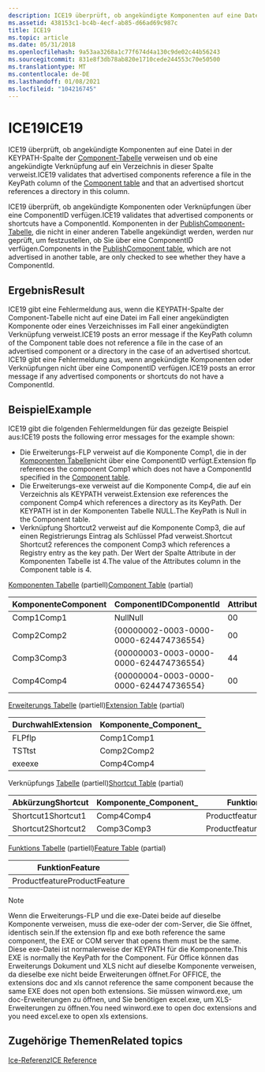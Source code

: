 ```yaml
---
description: ICE19 überprüft, ob angekündigte Komponenten auf eine Datei in der KEYPATH-Spalte der Component-Tabelle verweisen und ob eine angekündigte Verknüpfung auf ein Verzeichnis in dieser Spalte verweist.
ms.assetid: 438153c1-bc4b-4ecf-ab85-d66ad69c987c
title: ICE19
ms.topic: article
ms.date: 05/31/2018
ms.openlocfilehash: 9a53aa3268a1c77f674d4a130c9de02c44b56243
ms.sourcegitcommit: 831e8f3db78ab820e1710cede244553c70e50500
ms.translationtype: MT
ms.contentlocale: de-DE
ms.lasthandoff: 01/08/2021
ms.locfileid: "104216745"
---
```

# <a name="ice19"></a><span data-ttu-id="a6adb-103">ICE19</span><span class="sxs-lookup"><span data-stu-id="a6adb-103">ICE19</span></span>

<span data-ttu-id="a6adb-104">ICE19 überprüft, ob angekündigte Komponenten auf eine Datei in der KEYPATH-Spalte der [Component-Tabelle](component-table.md) verweisen und ob eine angekündigte Verknüpfung auf ein Verzeichnis in dieser Spalte verweist.</span><span class="sxs-lookup"><span data-stu-id="a6adb-104">ICE19 validates that advertised components reference a file in the KeyPath column of the [Component table](component-table.md) and that an advertised shortcut references a directory in this column.</span></span>

<span data-ttu-id="a6adb-105">ICE19 überprüft, ob angekündigte Komponenten oder Verknüpfungen über eine ComponentID verfügen.</span><span class="sxs-lookup"><span data-stu-id="a6adb-105">ICE19 validates that advertised components or shortcuts have a ComponentId.</span></span> <span data-ttu-id="a6adb-106">Komponenten in der [PublishComponent-Tabelle](publishcomponent-table.md), die nicht in einer anderen Tabelle angekündigt werden, werden nur geprüft, um festzustellen, ob Sie über eine ComponentID verfügen.</span><span class="sxs-lookup"><span data-stu-id="a6adb-106">Components in the [PublishComponent table](publishcomponent-table.md), which are not advertised in another table, are only checked to see whether they have a ComponentId.</span></span>

## <a name="result"></a><span data-ttu-id="a6adb-107">Ergebnis</span><span class="sxs-lookup"><span data-stu-id="a6adb-107">Result</span></span>

<span data-ttu-id="a6adb-108">ICE19 gibt eine Fehlermeldung aus, wenn die KEYPATH-Spalte der Component-Tabelle nicht auf eine Datei im Fall einer angekündigten Komponente oder eines Verzeichnisses im Fall einer angekündigten Verknüpfung verweist.</span><span class="sxs-lookup"><span data-stu-id="a6adb-108">ICE19 posts an error message if the KeyPath column of the Component table does not reference a file in the case of an advertised component or a directory in the case of an advertised shortcut.</span></span> <span data-ttu-id="a6adb-109">ICE19 gibt eine Fehlermeldung aus, wenn angekündigte Komponenten oder Verknüpfungen nicht über eine ComponentID verfügen.</span><span class="sxs-lookup"><span data-stu-id="a6adb-109">ICE19 posts an error message if any advertised components or shortcuts do not have a ComponentId.</span></span>

## <a name="example"></a><span data-ttu-id="a6adb-110">Beispiel</span><span class="sxs-lookup"><span data-stu-id="a6adb-110">Example</span></span>

<span data-ttu-id="a6adb-111">ICE19 gibt die folgenden Fehlermeldungen für das gezeigte Beispiel aus:</span><span class="sxs-lookup"><span data-stu-id="a6adb-111">ICE19 posts the following error messages for the example shown:</span></span>

-   <span data-ttu-id="a6adb-112">Die Erweiterungs-FLP verweist auf die Komponente Comp1, die in der [Komponenten Tabelle](component-table.md)nicht über eine ComponentID verfügt.</span><span class="sxs-lookup"><span data-stu-id="a6adb-112">Extension flp references the component Comp1 which does not have a ComponentId specified in the [Component table](component-table.md).</span></span>
-   <span data-ttu-id="a6adb-113">Die Erweiterungs-exe verweist auf die Komponente Comp4, die auf ein Verzeichnis als KEYPATH verweist.</span><span class="sxs-lookup"><span data-stu-id="a6adb-113">Extension exe references the component Comp4 which references a directory as its KeyPath.</span></span> <span data-ttu-id="a6adb-114">Der KEYPATH ist in der Komponenten Tabelle NULL.</span><span class="sxs-lookup"><span data-stu-id="a6adb-114">The KeyPath is Null in the Component table.</span></span>
-   <span data-ttu-id="a6adb-115">Verknüpfung Shortcut2 verweist auf die Komponente Comp3, die auf einen Registrierungs Eintrag als Schlüssel Pfad verweist.</span><span class="sxs-lookup"><span data-stu-id="a6adb-115">Shortcut Shortcut2 references the component Comp3 which references a Registry entry as the key path.</span></span> <span data-ttu-id="a6adb-116">Der Wert der Spalte Attribute in der Komponenten Tabelle ist 4.</span><span class="sxs-lookup"><span data-stu-id="a6adb-116">The value of the Attributes column in the Component table is 4.</span></span>

<span data-ttu-id="a6adb-117">[Komponenten Tabelle](component-table.md) (partiell)</span><span class="sxs-lookup"><span data-stu-id="a6adb-117">[Component Table](component-table.md) (partial)</span></span>



| <span data-ttu-id="a6adb-118">Komponente</span><span class="sxs-lookup"><span data-stu-id="a6adb-118">Component</span></span> | <span data-ttu-id="a6adb-119">ComponentID</span><span class="sxs-lookup"><span data-stu-id="a6adb-119">ComponentId</span></span>                            | <span data-ttu-id="a6adb-120">Attribute</span><span class="sxs-lookup"><span data-stu-id="a6adb-120">Attributes</span></span> | <span data-ttu-id="a6adb-121">KEYPATH</span><span class="sxs-lookup"><span data-stu-id="a6adb-121">KeyPath</span></span> |
|-----------|----------------------------------------|------------|---------|
| <span data-ttu-id="a6adb-122">Comp1</span><span class="sxs-lookup"><span data-stu-id="a6adb-122">Comp1</span></span>     | <span data-ttu-id="a6adb-123">Null</span><span class="sxs-lookup"><span data-stu-id="a6adb-123">Null</span></span>                                   | <span data-ttu-id="a6adb-124">0</span><span class="sxs-lookup"><span data-stu-id="a6adb-124">0</span></span>          | <span data-ttu-id="a6adb-125">Datei1</span><span class="sxs-lookup"><span data-stu-id="a6adb-125">File1</span></span>   |
| <span data-ttu-id="a6adb-126">Comp2</span><span class="sxs-lookup"><span data-stu-id="a6adb-126">Comp2</span></span>     | {00000002-0003-0000-0000-624474736554} | <span data-ttu-id="a6adb-127">0</span><span class="sxs-lookup"><span data-stu-id="a6adb-127">0</span></span>          | <span data-ttu-id="a6adb-128">Datei2</span><span class="sxs-lookup"><span data-stu-id="a6adb-128">File2</span></span>   |
| <span data-ttu-id="a6adb-129">Comp3</span><span class="sxs-lookup"><span data-stu-id="a6adb-129">Comp3</span></span>     | {00000003-0003-0000-0000-624474736554} | <span data-ttu-id="a6adb-130">4</span><span class="sxs-lookup"><span data-stu-id="a6adb-130">4</span></span>          | <span data-ttu-id="a6adb-131">Reg3</span><span class="sxs-lookup"><span data-stu-id="a6adb-131">Reg3</span></span>    |
| <span data-ttu-id="a6adb-132">Comp4</span><span class="sxs-lookup"><span data-stu-id="a6adb-132">Comp4</span></span>     | {00000004-0003-0000-0000-624474736554} | <span data-ttu-id="a6adb-133">0</span><span class="sxs-lookup"><span data-stu-id="a6adb-133">0</span></span>          | <span data-ttu-id="a6adb-134">Null</span><span class="sxs-lookup"><span data-stu-id="a6adb-134">Null</span></span>    |



 

<span data-ttu-id="a6adb-135">[Erweiterungs Tabelle](extension-table.md) (partiell)</span><span class="sxs-lookup"><span data-stu-id="a6adb-135">[Extension Table](extension-table.md) (partial)</span></span>



| <span data-ttu-id="a6adb-136">Durchwahl</span><span class="sxs-lookup"><span data-stu-id="a6adb-136">Extension</span></span> | <span data-ttu-id="a6adb-137">Komponente\_</span><span class="sxs-lookup"><span data-stu-id="a6adb-137">Component\_</span></span> |
|-----------|-------------|
| <span data-ttu-id="a6adb-138">FLP</span><span class="sxs-lookup"><span data-stu-id="a6adb-138">flp</span></span>       | <span data-ttu-id="a6adb-139">Comp1</span><span class="sxs-lookup"><span data-stu-id="a6adb-139">Comp1</span></span>       |
| <span data-ttu-id="a6adb-140">TST</span><span class="sxs-lookup"><span data-stu-id="a6adb-140">tst</span></span>       | <span data-ttu-id="a6adb-141">Comp2</span><span class="sxs-lookup"><span data-stu-id="a6adb-141">Comp2</span></span>       |
| <span data-ttu-id="a6adb-142">exe</span><span class="sxs-lookup"><span data-stu-id="a6adb-142">exe</span></span>       | <span data-ttu-id="a6adb-143">Comp4</span><span class="sxs-lookup"><span data-stu-id="a6adb-143">Comp4</span></span>       |



 

<span data-ttu-id="a6adb-144">Verknüpfungs [Tabelle](shortcut-table.md) (partiell)</span><span class="sxs-lookup"><span data-stu-id="a6adb-144">[Shortcut Table](shortcut-table.md) (partial)</span></span>



| <span data-ttu-id="a6adb-145">Abkürzung</span><span class="sxs-lookup"><span data-stu-id="a6adb-145">Shortcut</span></span>  | <span data-ttu-id="a6adb-146">Komponente\_</span><span class="sxs-lookup"><span data-stu-id="a6adb-146">Component\_</span></span> | <span data-ttu-id="a6adb-147">Funktion\_</span><span class="sxs-lookup"><span data-stu-id="a6adb-147">Feature\_</span></span>      |
|-----------|-------------|----------------|
| <span data-ttu-id="a6adb-148">Shortcut1</span><span class="sxs-lookup"><span data-stu-id="a6adb-148">Shortcut1</span></span> | <span data-ttu-id="a6adb-149">Comp4</span><span class="sxs-lookup"><span data-stu-id="a6adb-149">Comp4</span></span>       | <span data-ttu-id="a6adb-150">Productfeature</span><span class="sxs-lookup"><span data-stu-id="a6adb-150">ProductFeature</span></span> |
| <span data-ttu-id="a6adb-151">Shortcut2</span><span class="sxs-lookup"><span data-stu-id="a6adb-151">Shortcut2</span></span> | <span data-ttu-id="a6adb-152">Comp3</span><span class="sxs-lookup"><span data-stu-id="a6adb-152">Comp3</span></span>       | <span data-ttu-id="a6adb-153">Productfeature</span><span class="sxs-lookup"><span data-stu-id="a6adb-153">ProductFeature</span></span> |



 

<span data-ttu-id="a6adb-154">[Funktions Tabelle](feature-table.md) (partiell)</span><span class="sxs-lookup"><span data-stu-id="a6adb-154">[Feature Table](feature-table.md) (partial)</span></span>



| <span data-ttu-id="a6adb-155">Funktion</span><span class="sxs-lookup"><span data-stu-id="a6adb-155">Feature</span></span>        |
|----------------|
| <span data-ttu-id="a6adb-156">Productfeature</span><span class="sxs-lookup"><span data-stu-id="a6adb-156">ProductFeature</span></span> |



 

> [!Note]  
> <span data-ttu-id="a6adb-157">Wenn die Erweiterungs-FLP und die exe-Datei beide auf dieselbe Komponente verweisen, muss die exe-oder der com-Server, die Sie öffnet, identisch sein.</span><span class="sxs-lookup"><span data-stu-id="a6adb-157">If the extension flp and exe both reference the same component, the EXE or COM server that opens them must be the same.</span></span> <span data-ttu-id="a6adb-158">Diese exe-Datei ist normalerweise der KEYPATH für die Komponente.</span><span class="sxs-lookup"><span data-stu-id="a6adb-158">This EXE is normally the KeyPath for the Component.</span></span> <span data-ttu-id="a6adb-159">Für Office können das Erweiterungs Dokument und XLS nicht auf dieselbe Komponente verweisen, da dieselbe exe nicht beide Erweiterungen öffnet.</span><span class="sxs-lookup"><span data-stu-id="a6adb-159">For OFFICE, the extensions doc and xls cannot reference the same component because the same EXE does not open both extensions.</span></span> <span data-ttu-id="a6adb-160">Sie müssen winword.exe, um doc-Erweiterungen zu öffnen, und Sie benötigen excel.exe, um XLS-Erweiterungen zu öffnen.</span><span class="sxs-lookup"><span data-stu-id="a6adb-160">You need winword.exe to open doc extensions and you need excel.exe to open xls extensions.</span></span>

 

## <a name="related-topics"></a><span data-ttu-id="a6adb-161">Zugehörige Themen</span><span class="sxs-lookup"><span data-stu-id="a6adb-161">Related topics</span></span>

<dl> <dt>

[<span data-ttu-id="a6adb-162">Ice-Referenz</span><span class="sxs-lookup"><span data-stu-id="a6adb-162">ICE Reference</span></span>](ice-reference.md)
</dt> </dl>

 

 



